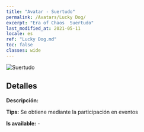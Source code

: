 ```yaml
---
title: "Avatar - Suertudo"
permalink: /Avatars/Lucky Dog/
excerpt: "Era of Chaos  Suertudo"
last_modified_at: 2021-05-11
locale: es
ref: "Lucky Dog.md"
toc: false
classes: wide
---
```

 ![Suertudo](/images/a/avatarFrame_55.png)

## Detalles

 **Descripción:**  

 **Tips:** Se obtiene mediante la participación en eventos 

 **Is available:**  - 

